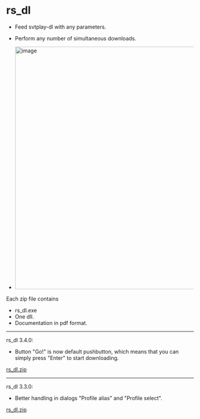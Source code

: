 # rs_dl

* Feed svtplay-dl with any parameters.

* Perform any number of simultaneous downloads.
* <img width="714" height="652" alt="image" src="https://github.com/user-attachments/assets/9b72f36c-767d-45f9-8639-a88edadfa638" />

Each zip file contains
* rs_dl.exe
* One dll.
* Documentation in pdf format.

******************************************************************************************

rs_dl 3.4.0:

* Button "Go!" is now default pushbutton, which means that you can simply press "Enter" to start downloading.

[rs_dl.zip](https://github.com/user-attachments/files/22228604/rs_dl.zip)

******************************************************************************************
rs_dl 3.3.0:

* Better handling in dialogs "Profile alias" and "Profile select".

[rs_dl.zip](https://github.com/user-attachments/files/21335066/rs_dl.zip)
